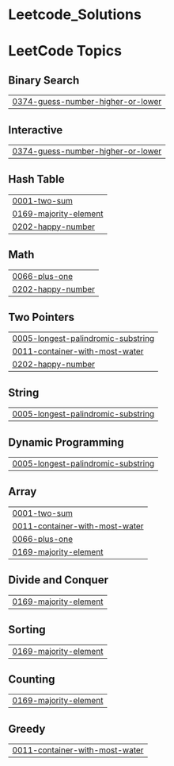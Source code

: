 # Leetcode_Solutions

<!---LeetCode Topics Start-->
# LeetCode Topics
## Binary Search
|  |
| ------- |
| [0374-guess-number-higher-or-lower](https://github.com/Kankaushik/Leetcode_Solutions/tree/master/0374-guess-number-higher-or-lower) |
## Interactive
|  |
| ------- |
| [0374-guess-number-higher-or-lower](https://github.com/Kankaushik/Leetcode_Solutions/tree/master/0374-guess-number-higher-or-lower) |
## Hash Table
|  |
| ------- |
| [0001-two-sum](https://github.com/Kankaushik/Leetcode_Solutions/tree/master/0001-two-sum) |
| [0169-majority-element](https://github.com/Kankaushik/Leetcode_Solutions/tree/master/0169-majority-element) |
| [0202-happy-number](https://github.com/Kankaushik/Leetcode_Solutions/tree/master/0202-happy-number) |
## Math
|  |
| ------- |
| [0066-plus-one](https://github.com/Kankaushik/Leetcode_Solutions/tree/master/0066-plus-one) |
| [0202-happy-number](https://github.com/Kankaushik/Leetcode_Solutions/tree/master/0202-happy-number) |
## Two Pointers
|  |
| ------- |
| [0005-longest-palindromic-substring](https://github.com/Kankaushik/Leetcode_Solutions/tree/master/0005-longest-palindromic-substring) |
| [0011-container-with-most-water](https://github.com/Kankaushik/Leetcode_Solutions/tree/master/0011-container-with-most-water) |
| [0202-happy-number](https://github.com/Kankaushik/Leetcode_Solutions/tree/master/0202-happy-number) |
## String
|  |
| ------- |
| [0005-longest-palindromic-substring](https://github.com/Kankaushik/Leetcode_Solutions/tree/master/0005-longest-palindromic-substring) |
## Dynamic Programming
|  |
| ------- |
| [0005-longest-palindromic-substring](https://github.com/Kankaushik/Leetcode_Solutions/tree/master/0005-longest-palindromic-substring) |
## Array
|  |
| ------- |
| [0001-two-sum](https://github.com/Kankaushik/Leetcode_Solutions/tree/master/0001-two-sum) |
| [0011-container-with-most-water](https://github.com/Kankaushik/Leetcode_Solutions/tree/master/0011-container-with-most-water) |
| [0066-plus-one](https://github.com/Kankaushik/Leetcode_Solutions/tree/master/0066-plus-one) |
| [0169-majority-element](https://github.com/Kankaushik/Leetcode_Solutions/tree/master/0169-majority-element) |
## Divide and Conquer
|  |
| ------- |
| [0169-majority-element](https://github.com/Kankaushik/Leetcode_Solutions/tree/master/0169-majority-element) |
## Sorting
|  |
| ------- |
| [0169-majority-element](https://github.com/Kankaushik/Leetcode_Solutions/tree/master/0169-majority-element) |
## Counting
|  |
| ------- |
| [0169-majority-element](https://github.com/Kankaushik/Leetcode_Solutions/tree/master/0169-majority-element) |
## Greedy
|  |
| ------- |
| [0011-container-with-most-water](https://github.com/Kankaushik/Leetcode_Solutions/tree/master/0011-container-with-most-water) |
<!---LeetCode Topics End-->